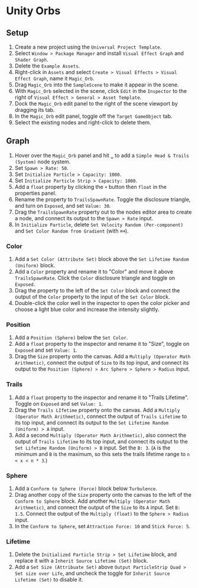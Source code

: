 # Unity Orbs

## Setup

1. Create a new project using the `Universal Project Template`.
2. Select `Window > Package Manager` and install `Visual Effect Graph` and `Shader Graph`.
3. Delete the `Example Assets`.
4. Right-click in `Assets` and select `Create > Visual Effects > Visual Effect Graph`, name it `Magic_Orb`.
5. Drag `Magic_Orb` into the `SampleScene` to make it appear in the scene.
6. With `Magic_Orb` selected in the scene, click `Edit` in the `Inspector` to the right of `Visual Effect > General > Asset Template`.
7. Dock the `Magic_Orb` edit panel to the right of the scene viewport by dragging its tab.
8. In the `Magic_Orb` edit panel, toggle off the `Target GameObject` tab.
9. Select the existing nodes and right-click to delete them.

## Graph

1. Hover over the `Magic_Orb` panel and hit `␣` to add a `Simple Head & Trails (System)` node system.
2. Set `Spawn > Rate: 50`.
3. Set `Initialize Particle > Capacity: 1000`.
4. Set `Initialize Particle Strip > Capacity: 1000`.
5. Add a `float` property by clicking the `+` button then `float` in the properties panel.
6. Rename the property to `TrailsSpawnRate`. Toggle the disclosure triangle, and turn on `Exposed`, and set `Value: 30`.
7. Drag the `TrailsSpawnRate` property out to the nodes editor area to create a node, and connect its output to the `Spawn > Rate` input.
8. In `Initialize Particle`, delete `Set Velocity Random (Per-component)` and `Set Color Random from Gradient` (with `⌘⌫`).

### Color

1. Add a `Set Color (Attribute Set)` block above the `Set Lifetime Random (Uniform)` block.
2. Add a `Color` property and rename it to "Color" and move it above `TrailsSpawnRate`. Click the `Color` disclosure triangle and toggle on `Exposed`.
3. Drag the property to the left of the `Set Color` block and connect the output of the `Color` property to the input of the `Set Color` block.
4. Double-click the color well in the inspector to open the color picker and choose a light blue color and increase the intensity slightly.

### Position

1. Add a `Position (Sphere)` below the `Set Color`.
2. Add a `float` property to the inspector and rename it to "Size", toggle on `Exposed` and set `Value: 1`.
3. Drag the `Size` property onto the canvas. Add a `Multiply (Operator Math Arithmetic)`, connect the output of `Size` to its top input, and connect its output to the `Position (Sphere) > Arc Sphere > Sphere > Radius` input.

### Trails

1. Add a `float` property to the inspector and rename it to "Trails Lifetime". Toggle on `Exposed` and set `Value: 1`.
2. Drag the `Trails LIfetime` property onto the canvas. Add a `Multiply (Operator Math Arithmetic)`, connect the output of `Trails Lifetime` to its top input, and connect its output to the `Set Lifetime Random (Uniform) > A` input.
3. Add a second `Multiply (Operator Math Arithmetic)`, also connect the output of `Trails Lifetime` to its top input, and connect its output to the `Set Lifetime Random (Uniform) > B` input. Set the `B: 3`. (`A` is the minimum and `B` is the maximum, so this sets the trails lifetime range to `n < x < n * 3`.)

### Sphere

1. Add a `Conform to Sphere (Force)` block below `Turbulence`.
2. Drag another copy of the `Size` property onto the canvas to the left of the `Conform to Sphere` block. Add another `Multiply (Operator Math Arithmetic)`, and connect the output of the `Size` to its `A` input. Set `B: 1.5`. Connect the output of the `Multiply (float)` to the `Sphere > Radius` input.
3. In the `Conform to Sphere`, set `Attraction Force: 10` and `Stick Force: 5`.

### Lifetime

1. Delete the `Initialized Particle Strip > Set Lifetime` block, and replace it with a `Inherit Source Lifetime (Set)` block.
2. Add a `Set Size (Attribuate Set)` above `Output ParticleStrip Quad > Set size over Life`, and uncheck the toggle for `Inherit Source Lifetime (Set)` to disable it. 